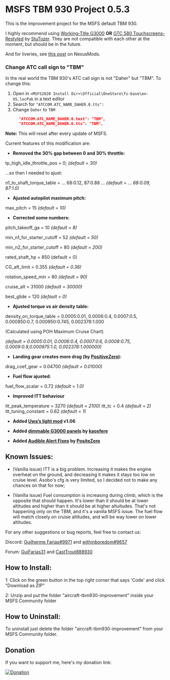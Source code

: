 # MSFS TBM 930 Project 0.5.3
This is the improvement project for the MSFS default TBM 930.

I highly recommend using [Working-Title G3000](https://github.com/Working-Title-MSFS-Mods/fspackages) **OR** [GTC 580 Touchscreens-Restyled](https://github.com/StuTozer/G3000-Touchscreens-Restyled/) by [StuTozer](https://forums.flightsimulator.com/u/electrikkar/summary). They are not compatible with each other at the moment, but should be in the future.

And for liveries, see [this post](https://www.nexusmods.com/microsoftflightsimulator/mods/44) on NexusMods.

### Change ATC call sign to "TBM"
In the real world the TBM 930's ATC call sign is not "Daher" but "TBM". To change this:
1. Open in `<MSFS2020 Install Dir>\Official\OneStore\fs-base\en-US.locPak` in a text editor
2. Search for `"ATCCOM.ATC_NAME_DAHER.0.tts":`
3. Change `Daher` to `TBM`

```json
      "ATCCOM.ATC_NAME_DAHER.0.text": "TBM",
      "ATCCOM.ATC_NAME_DAHER.0.tts": "TBM",
```
**Note:** This will reset after every update of MSFS.

Current features of this modification are:

* **Removed the 30% gap between 0 and 30% throttle:**

tp_high_idle_throttle_pos = 0; *(default = 30)*

...so then I needed to ajust:

n1_to_shaft_torque_table = ... 68:0.12, 87:0.88 ... *(default = ... 68:0.09, 87:1.0)*

* **Ajusted autopilot maximum pitch:**

max_pitch = 15 *(default = 10)*

* **Corrected some numbers:**

pitch_takeoff_ga = 10 *(default = 8)*

min_n1_for_starter_cutoff = 52 *(default = 50)*

min_n2_for_starter_cutoff = 80 *(default = 200)*

rated_shaft_hp = 850 (default = 0)

CG_aft_limit = 0.355 *(default = 0.36)*

rotation_speed_min = 80 *(default = 90)*

cruise_alt = 31000 *(default = 30000)*

best_glide = 120 *(default = 0)*

* **Ajusted torque vs air density table:**

density_on_torque_table = 0.0005:0.01, 0.0006:0.4, 0.0007:0.5, 0.000850:0.7, 0.000950:0.745, 0.002378:1.000

(Calculated using POH Maximum Cruise Chart)

*(default = 0.0005:0.01, 0.0006:0.4, 0.0007:0.6, 0.0008:0.75,  0.0009:0.9,0.000975:1.0, 0.002378:1.000000)*

* **Landing gear creates more drag (by [PositiveZero](https://forums.flightsimulator.com/u/positivezero/summary)):**

drag_coef_gear = 0.04700 *(default = 0.01000)*

* **Fuel flow ajusted:**

fuel_flow_scalar = 0.72 *(default = 1.0)*

* **Improved ITT behaviour**

itt_peak_temperature = 3270 *(default = 2100)*
itt_tc = 0.4 *(default = 2)*
itt_tuning_constant = 0.62 *(default = 1)*

* **Added [Uwa’s light mod](https://github.com/Uwajimaya/FS2020) v1.06**

* **Added [dimmable G3000 panels](https://github.com/kaosfere/msfs-fixes/tree/master/fixes/tbm930_lighting_fix) by [kaosfere](https://github.com/kaosfere/)**

* **Added [Audible Alert Fixes](https://forums.flightsimulator.com/t/tbm-930-audible-alert-fixes-updated/278815) by [PositeZero](https://forums.flightsimulator.com/u/positivezero/summary)**

## Known Issues:

- (Vanilla issue) ITT is a big problem. Increasing it makes the engine overheat on the ground, and decreasing it makes it stays too low on cruise level. Asobo's cfg is very limited, so I decided not to make any chances on that for now;

- (Vanilla issue) Fuel consumption is increasing during climb, which is the opposite that should happen. It's lower than it should be at lower altitudes and higher than it should be at higher altuitudes. That's not happening only on the TBM, and it's a vanilla MSFS issue. The fuel flow will match closely on cruise altitudes, and will be way lower on lower altitudes.

For any other suggestions or bug reports, feel free to contact us:

Discord: [Guilherme Farias#9971](https://discordapp.com/channels/@me/207215431654572032) and [withinboredom#9657](https://discordapp.com/channels/@me/762021447962066944)

Forum: [GuiFarias31](https://forums.flightsimulator.com/u/guifarias31/summary) and [CastTrout888930](https://forums.flightsimulator.com/u/casttrout888930/summary)

## How to Install:

1: Click on the green button in the top right corner that says 'Code' and click "Download as ZIP"

2: Unzip and put the folder "aircraft-tbm930-improvement" inside your MSFS Community folder

## How to Uninstall:

To uninstall just delete the folder "aircraft-tbm930-improvement" from your MSFS Community folder.

## Donation

If you want to support me, here's my donation link:

[![Donation](https://i.imgur.com/vQyI7N5.png)](https://www.buymeacoffee.com/guifarias31)
